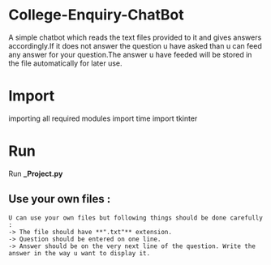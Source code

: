 # College-Enquiry-ChatBot
A simple chatbot which reads the text files provided to it and gives answers accordingly.If it does not answer the question u have asked than u can feed any answer for your question.The answer u have feeded will be stored in the file automatically for later use.

# Import
importing all required modules
import time
import tkinter

# Run
Run **_Project.py**

## Use your own files :
    U can use your own files but following things should be done carefully :
    -> The file should have **".txt"** extension.
    -> Question should be entered on one line.
    -> Answer should be on the very next line of the question. Write the answer in the way u want to display it.
   
